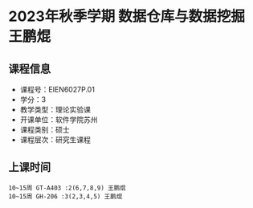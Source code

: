 # 2023年秋季学期 数据仓库与数据挖掘 王鹏焜






## 课程信息

- 课程号：EIEN6027P.01
- 学分：3
- 教学类型：理论实验课
- 开课单位：软件学院苏州
- 课程类别：硕士
- 课程层次：研究生课程

## 上课时间

```
10~15周 GT-A403 :2(6,7,8,9) 王鹏焜
10~15周 GH-206 :3(2,3,4,5) 王鹏焜
```

